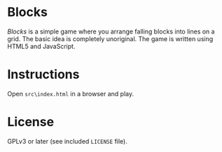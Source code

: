 # Blocks

*Blocks* is a simple game where you arrange falling blocks into lines on a grid. The basic idea is completely unoriginal. The game is written using HTML5 and JavaScript.

# Instructions

Open `src\index.html` in a browser and play.

# License

GPLv3 or later (see included `LICENSE` file).
